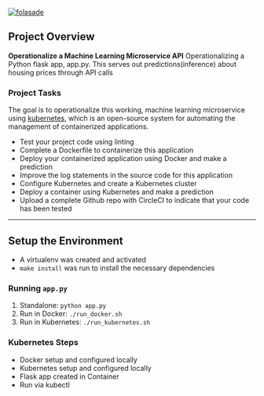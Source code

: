 [![folasade](https://circleci.com/gh/folasade/Machine-Learning-Microservice-API.svg?style=svg)](https://circleci.com/gh/folasade/Machine-Learning-Microservice-API)

## Project Overview
**Operationalize a Machine Learning Microservice API**
Operationalizing a Python flask app, app.py. This serves out predictions(inference) about housing prices through API calls


### Project Tasks

The goal is to operationalize this working, machine learning microservice using [kubernetes](https://kubernetes.io/), which is an open-source system for automating the management of containerized applications.

* Test your project code using linting
* Complete a Dockerfile to containerize this application
* Deploy your containerized application using Docker and make a prediction
* Improve the log statements in the source code for this application
* Configure Kubernetes and create a Kubernetes cluster
* Deploy a container using Kubernetes and make a prediction
* Upload a complete Github repo with CircleCI to indicate that your code has been tested

---

## Setup the Environment

* A virtualenv was created and activated
* `make install` was run to install the necessary dependencies

### Running `app.py`

1. Standalone:  `python app.py`
2. Run in Docker:  `./run_docker.sh`
3. Run in Kubernetes:  `./run_kubernetes.sh`

### Kubernetes Steps

* Docker setup and configured locally
* Kubernetes setup and configured locally
* Flask app created in Container
* Run via kubectl
